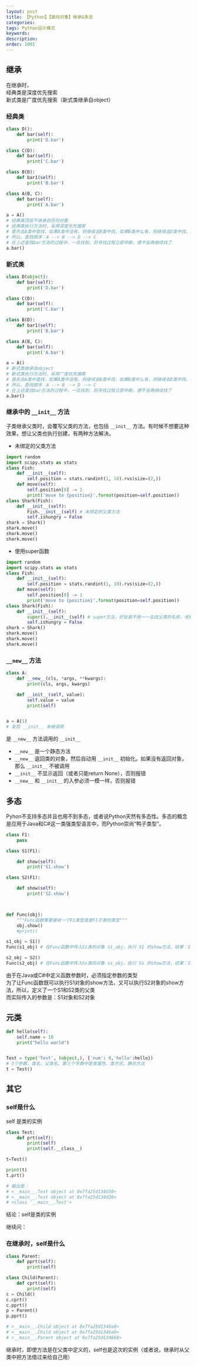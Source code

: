 ```yaml
---
layout: post
title: 【Python】【面向对象】继承&多态
categories:
tags: Python设计模式
keywords:
description:
order: 1001
---
```


## 继承
在继承时，  
经典类是深度优先搜索  
新式类是广度优先搜索（新式类继承自object）  


### 经典类
```py
class D():
    def bar(self):
        print('D.bar')

class C(D):
    def bar(self):
        print('C.bar')

class B(D):
    def bar1(self):
        print('B.bar')

class A(B, C):
    def bar(self):
        print('A.bar')

a = A()
# 经典类顶层不继承自任何对象
# 经典类执行方法时，采用深度优先搜索
# 首先去A类中查找，如果A类中没有，则继续去B类中找，如果B类中么有，则继续去D类中找，如果D类中么有，则继续去C类中找，如果还是未找到，则报错
# 所以，查找顺序：A --> B --> D --> C
# 在上述查找bar方法的过程中，一旦找到，则寻找过程立即中断，便不会再继续找了
a.bar()
```


### 新式类

```py
class D(object):
    def bar(self):
        print('D.bar')

class C(D):
    def bar(self):
        print('C.bar')

class B(D):
    def bar1(self):
        print('B.bar')

class A(B, C):
    def bar(self):
        print('A.bar')

a = A()
# 新式类继承自object
# 新式类执行方法时，采用广度优先搜索
# 首先去A类中查找，如果A类中没有，则继续去B类中找，如果B类中么有，则继续去D类中找，如果D类中么有，则继续去C类中找，如果还是未找到，则报错
# 所以，查找顺序：A --> B --> D --> C
# 在上述查找bar方法的过程中，一旦找到，则寻找过程立即中断，便不会再继续找了
a.bar()
```

### 继承中的 `__init__` 方法
子类继承父类时，会覆写父类的方法，也包括 `__init__` 方法。有时候不想要这种效果，想让父类也执行创建，有两种方法解决。
- 未绑定的父类方法
```py
import random
import scipy.stats as stats
class Fish:
    def __init__(self):
        self.position = stats.randint(1, 10).rvs(size=(2,))
    def move(self):
        self.position[0] -= 1
        print('move to {position}'.format(position=self.position))
class Shark(Fish):
    def __init__(self):
        Fish.__init__(self) # 未绑定的父类方法
        self.ishungry = False
shark = Shark()
shark.move()
shark.move()
shark.move()
```
- 使用super函数
```py
import random
import scipy.stats as stats
class Fish:
    def __init__(self):
        self.position = stats.randint(1, 10).rvs(size=(2,))
    def move(self):
        self.position[0] -= 1
        print('move to {position}'.format(position=self.position))
class Shark(Fish):
    def __init__(self):
        super().__init__(self) # super方法，好处是不用一一去找父类的名称，改继承关系很方便
        self.ishungry = False
shark = Shark()
shark.move()
shark.move()
shark.move()
```

### `__new__` 方法
```python
class A:
    def __new__(cls, *args, **kwargs):
        print(cls, args, kwargs)

    def __init__(self, value):
        self.value = value
        print(self)


a = A(1)
# 发现 __init__ 未被调用
```
是 `__new__` 方法调用的 `__init__`
- `__new__` 是一个静态方法
- `__new__` 返回类的对象，然后自动用 `__init__` 初始化。如果没有返回对象，那么 `__init__` 不被调用
- `__init__` 不显示返回（或者只能return None），否则报错
- `__new__` 和 `__init__` 的入参必须一模一样，否则报错


## 多态

Pyhon不支持多态并且也用不到多态，或者说Python天然有多态性。多态的概念是应用于Java和C#这一类强类型语言中，而Python崇尚“鸭子类型”。  

```py
class F1:
    pass

class S1(F1):

    def show(self):
        print('S1.show')

class S2(F1):

    def show(self):
        print('S2.show')



def Func(obj):
    """Func函数需要接收一个F1类型或者F1子类的类型"""
    obj.show()
    #print()

s1_obj = S1()
Func(s1_obj) # 在Func函数中传入S1类的对象 s1_obj，执行 S1 的show方法，结果：S1.show

s2_obj = S2()
Func(s2_obj) # 在Func函数中传入Ss类的对象 ss_obj，执行 Ss 的show方法，结果：S2.show
```
由于在Java或C#中定义函数参数时，必须指定参数的类型  
为了让Func函数既可以执行S1对象的show方法，又可以执行S2对象的show方法，所以，定义了一个S1和S2类的父类  
而实际传入的参数是：S1对象和S2对象  

## 元类

```python
def hello(self):
    self.name = 10
    print("hello world")


Test = type('Test', (object,), {'num': 0,'hello':hello})
# 3个参数，类名，父类名。第三个字典中是类属性、类方式、静态方法
t = Test()
```



## 其它
### self是什么

self 是类的实例

```python
class Test:
    def prt(self):
        print(self)
        print(self.__class__)

t=Test()

print(t)
t.prt()

# 输出是：
# <__main__.Test object at 0x7fa25d134d30>
# <__main__.Test object at 0x7fa25d134d30>
# <class '__main__.Test'>
```

结论：self是类的实例  

继续问：
### 在继承时，self是什么

```python
class Parent:
    def pprt(self):
        print(self)

class Child(Parent):
    def cprt(self):
        print(self)
c = Child()
c.cprt()
c.pprt()
p = Parent()
p.pprt()

# <__main__.Child object at 0x7fa25d1346a0>
# <__main__.Child object at 0x7fa25d1346a0>
# <__main__.Parent object at 0x7fa25d134668>
```
继承时，即使方法是在父类中定义的，self也是这次的实例（或者说，继承时从父类中把方法借过来给自己用）
